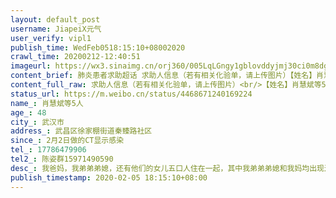 ```yaml
---
layout: default_post
username: JiapeiX元气
user_verify: vipl1
publish_time: WedFeb0518:15:10+08002020
crawl_time: 20200212-12:40:51
imageurl: https://wx3.sinaimg.cn/orj360/005LqLGngy1gblovddyjmj30ci0m8dgs.jpg,https://wx2.sinaimg.cn/orj360/005LqLGngy1gblovdrrnvj30ci0m8dgo.jpg,https://wx2.sinaimg.cn/orj360/005LqLGngy1gblove2mpoj30ci0m8q3u.jpg,https://wx2.sinaimg.cn/orj360/005LqLGngy1gbloveguybj30ci0m83zi.jpg,https://wx4.sinaimg.cn/orj360/005LqLGngy1gbloveu0h3j30ci0m8753.jpg,https://wx2.sinaimg.cn/orj360/005LqLGngy1gblovh6d4ij30ci0m83zc.jpg,https://wx3.sinaimg.cn/orj360/005LqLGngy1gblovhilx8j30ci0m8ab0.jpg,https://wx3.sinaimg.cn/orj360/005LqLGngy1gblovhvb3cj30ci0m8q3o.jpg,https://wx2.sinaimg.cn/orj360/005LqLGngy1gblovi5e76j30u01403zu.jpg
content_brief: 肺炎患者求助超话 求助人信息（若有相关化验单，请上传图片）【姓名】肖慧斌等5人【年龄】48【所在城市】武汉市【所在小区、社区】武昌区徐家棚街道秦臻路社区【患病时间】2月2日做的CT显示感染【联系方式】17786479906【其他紧急联系人】陈姿群15971490590【病情描述】我爸妈，我弟弟弟媳 ...全文
content_full_raw: 求助人信息（若有相关化验单，请上传图片）<br/>【姓名】肖慧斌等5人<br/>【年龄】48<br/>【所在城市】武汉市<br/>【所在小区、社区】武昌区徐家棚街道秦臻路社区<br/>【患病时间】2月2日做的CT显示感染<br/>【联系方式】17786479906<br/>【其他紧急联系人】陈姿群15971490590<br/>【病情描述】我爸妈，我弟弟弟媳，还有他们的女儿五口人住在一起，其中我弟弟弟媳和我妈均出现过发烧，除孩子以外四个人均不同程度症状，2月2号3号去做了肺部CT显示双肺感染，孩子单肺感染，4号去中南医院做了核酸检测，5号出结果显示我弟弟和我妈阳性，我爸疑似，弟媳阴性，现在120要我们自己联系医院床位，方舱医院要社区送，但是医院无床位，社区不给送，而且去看病排到了社区车辆也是只送不接，现在我弟弟已经高烧不退呼吸困难无法站立，俩老人也是发烧呼吸困难，求助无门，上面留得电话是我弟弟弟媳，我号码是18971437089
status_url: https://m.weibo.cn/status/4468671240169224
name_: 肖慧斌等5人
age_: 48
city_: 武汉市
address_: 武昌区徐家棚街道秦臻路社区
since_: 2月2日做的CT显示感染
tel_: 17786479906
tel2_: 陈姿群15971490590
desc_: 我爸妈，我弟弟弟媳，还有他们的女儿五口人住在一起，其中我弟弟弟媳和我妈均出现过发烧，除孩子以外四个人均不同程度症状，2月2号3号去做了肺部CT显示双肺感染，孩子单肺感染，4号去中南医院做了核酸检测，5号出结果显示我弟弟和我妈阳性，我爸疑似，弟媳阴性，现在120要我们自己联系医院床位，方舱医院要社区送，但是医院无床位，社区不给送，而且去看病排到了社区车辆也是只送不接，现在我弟弟已经高烧不退呼吸困难无法站立，俩老人也是发烧呼吸困难，求助无门，上面留得电话是我弟弟弟媳，我号码是18971437089
publish_timestamp: 2020-02-05 18:15:10+08:00
---
```

